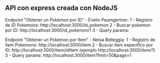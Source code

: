 ## API con express creada con NodeJS

Endpoint "Obtener un Pokémon por ID" - Evelin Paumgertner:
1 - Registro de ID Pokemons:
http://localhost:3000/id_pokemon
2 - Buscar pokemon por ID:
http://localhost:3000/id_pokemon/1
3 - Query params:

Endpoint "Obtener un Pokémon por Item" - Neisa Belleggia:
1 - Registro de Item Pokemons:
http://localhost:3000/item
2 - Buscar item específico por ID:
http://localhost:3000/item/idItem  (ejemplo http://localhost:3000/item/1)
3 - Query params:
http://localhost:3000/item?limit=50&page=1
